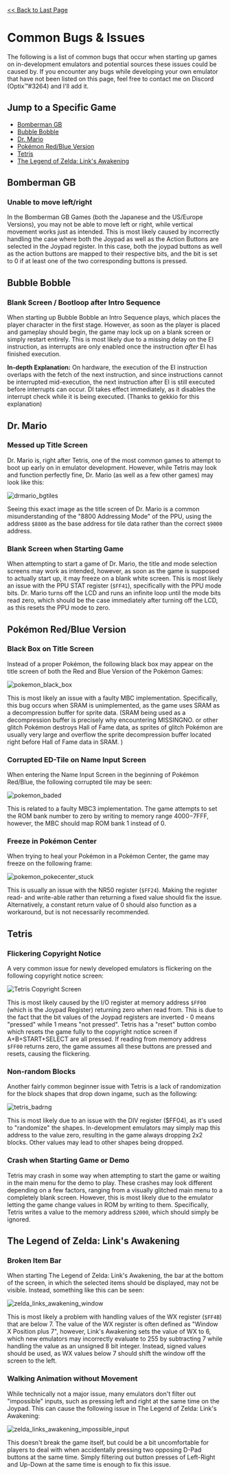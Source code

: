 [<< Back to Last Page](../)

# Common Bugs & Issues

The following is a list of common bugs that occur when starting up games on in-development emulators and potential sources these issues could be caused by. If you encounter any bugs while developing your own emulator that have not been listed on this page, feel free to contact me on Discord (Optix™#3264) and I'll add it.

## Jump to a Specific Game

  * [Bomberman GB](#bomberman-gb)
  * [Bubble Bobble](#bubble-bobble)
  * [Dr. Mario](#dr-mario)
  * [Pokémon Red/Blue Version](#pokémon-redblue-version)
  * [Tetris](#tetris)
  * [The Legend of Zelda: Link's Awakening](#the-legend-of-zelda-links-awakening)

## Bomberman GB

### Unable to move left/right

In the Bomberman GB Games (both the Japanese and the US/Europe Versions), you may not be able to move left or right, while vertical movement works just as intended. This is most likely caused by incorrectly handling the case where both the Joypad as well as the Action Buttons are selected in the Joypad register. In this case, both the joypad buttons as well as the action buttons are mapped to their respective bits, and the bit is set to 0 if at least one of the two corresponding buttons is pressed.

## Bubble Bobble

### Blank Screen / Bootloop after Intro Sequence

When starting up Bubble Bobble an Intro Sequence plays, which places the player character in the first stage. However, as soon as the player is placed and gameplay should begin, the game may lock up on a blank screen or simply restart entirely. This is most likely due to a missing delay on the EI instruction, as interrupts are only enabled once the instruction *after* EI has finished execution.

**In-depth Explanation:** On hardware, the execution of the EI instruction overlaps with the fetch of the next instruction, and since instructions cannot be interrupted mid-execution, the next instruction after EI is still executed before interrupts can occur. DI takes effect immediately, as it disables the interrupt check while it is being executed. (Thanks to gekkio for this explanation)

## Dr. Mario

### Messed up Title Screen

Dr. Mario is, right after Tetris, one of the most common games to attempt to boot up early on in emulator development. However, while Tetris may look and function perfectly fine, Dr. Mario (as well as a few other games) may look like this:

![drmario_bgtiles](./drmario_bgtiles.png)

Seeing this exact image as the title screen of Dr. Mario is a common misunderstanding of the "8800 Addressing Mode" of the PPU, using the address `$8800` as the base address for tile data rather than the correct `$9000` address.

### Blank Screen when Starting Game

When attempting to start a game of Dr. Mario, the title and mode selection screens may work as intended, however, as soon as the game is supposed to actually start up, it may freeze on a blank white screen. This is most likely an issue with the PPU STAT register (`$FF41`), specifically with the PPU mode bits. Dr. Mario turns off the LCD and runs an infinite loop until the mode bits read zero, which should be the case immediately after turning off the LCD, as this resets the PPU mode to zero.

## Pokémon Red/Blue Version

### Black Box on Title Screen

Instead of a proper Pokémon, the following black box may appear on the title screen of both the Red and Blue Version of the Pokémon Games:

![pokemon_black_box](./pokemon_black_box.png)

This is most likely an issue with a faulty MBC implementation. Specifically, this bug occurs when SRAM is unimplemented, as the game uses SRAM as a decompression buffer for sprite data. 
(SRAM being used as a decompression buffer is precisely why encountering MISSINGNO. or other glitch Pokémon destroys Hall of Fame data, as sprites of glitch Pokémon are usually very large and overflow the sprite decompression buffer located right before Hall of Fame data in SRAM. )

### Corrupted ED-Tile on Name Input Screen

When entering the Name Input Screen in the beginning of Pokémon Red/Blue, the following corrupted tile may be seen:

![pokemon_baded](./pokemon_baded.png)

This is related to a faulty MBC3 implementation. The game attempts to set the ROM bank number to zero by writing to memory range $4000-$7FFF, however, the MBC should map ROM bank 1 instead of 0.

### Freeze in Pokémon Center

When trying to heal your Pokémon in a Pokémon Center, the game may freeze on the following frame:

![pokemon_pokecenter_stuck](./pokemon_pokecenter_stuck.png)

This is usually an issue with the NR50 register (`$FF24`). Making the register read- and write-able rather than returning a fixed value should fix the issue. Alternatively, a constant return value of 0 should also function as a workaround, but is not necessarily recommended.

## Tetris

### Flickering Copyright Notice

A very common issue for newly developed emulators is flickering on the following copyright notice screen:

![Tetris Copyright Screen](./tetris_title.png)

This is most likely caused by the I/O register at memory address `$FF00` (which is the Joypad Register) returning zero when read from. This is due to the fact that the bit values of the Joypad registers are inverted - 0 means "pressed" while 1 means "not pressed". Tetris has a "reset" button combo which resets the game fully to the copyright notice screen if A+B+START+SELECT are all pressed. If reading from memory address `$FF00` returns zero, the game assumes all these buttons are pressed and resets, causing the flickering.

### Non-random Blocks

Another fairly common beginner issue with Tetris is a lack of randomization for the block shapes that drop down ingame, such as the following:

![tetris_badrng](./tetris_badrng.png)

This is most likely due to an issue with the DIV register ($FF04), as it's used to "randomize" the shapes. In-development emulators may simply map this address to the value zero, resulting in the game always dropping 2x2 blocks. Other values may lead to other shapes being dropped.

### Crash when Starting Game or Demo

Tetris may crash in some way when attempting to start the game or waiting in the main menu for the demo to play. These crashes may look different depending on a few factors, ranging from a visually glitched main menu to a completely blank screen. However, this is most likely due to the emulator letting the game change values in ROM by writing to them. Specifically, Tetris writes a value to the memory address `$2000`, which should simply be ignored.

## The Legend of Zelda: Link's Awakening

### Broken Item Bar

When starting The Legend of Zelda: Link's Awakening, the bar at the bottom of the screen, in which the selected items should be displayed, may not be visible. Instead, something like this can be seen:

![zelda_links_awakening_window](./zelda_links_awakening_window.png)

This is most likely a problem with handling values of the WX register (`$FF4B`) that are below 7. The value of the WX register is often defined as "Window X Position plus 7", however, Link's Awakening sets the value of WX to 6, which new emulators may incorrectly evaluate to 255 by subtracting 7 while handling the value as an unsigned 8 bit integer. Instead, signed values should be used, as WX values below 7 should shift the window off the screen to the left.

### Walking Animation without Movement

While technically not a major issue, many emulators don't filter out "impossible" inputs, such as pressing left and right at the same time on the Joypad. This can cause the following issue in The Legend of Zelda: Link's Awakening:

![zelda_links_awakening_impossible_input](./zelda_links_awakening_impossible_input.gif)

This doesn't break the game itself, but could be a bit uncomfortable for players to deal with when accidentally pressing two opposing D-Pad buttons at the same time. Simply filtering out button presses of Left-Right and Up-Down at the same time is enough to fix this issue.
